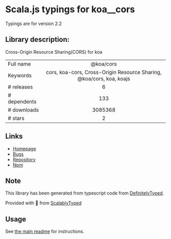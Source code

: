 
# Scala.js typings for koa__cors

Typings are for version 2.2

## Library description:
Cross-Origin Resource Sharing(CORS) for koa

|                    |                 |
| ------------------ | :-------------: |
| Full name          | @koa/cors |
| Keywords           | cors, koa-cors, Cross-Origin Resource Sharing, @koa/cors, koa, koajs |
| # releases         | 6 |
| # dependents       | 133 |
| # downloads        | 3085368 |
| # stars            | 2 |

## Links
- [Homepage](https://github.com/koajs/cors)
- [Bugs](https://github.com/koajs/cors/issues)
- [Repository](https://github.com/koajs/cors)
- [Npm](https://www.npmjs.com/package/%40koa%2Fcors)
    


## Note
This library has been generated from typescript code from [DefinitelyTyped](https://definitelytyped.org).

Provided with :purple_heart: from [ScalablyTyped](https://github.com/oyvindberg/ScalablyTyped)

## Usage
See [the main readme](../../readme.md) for instructions.


